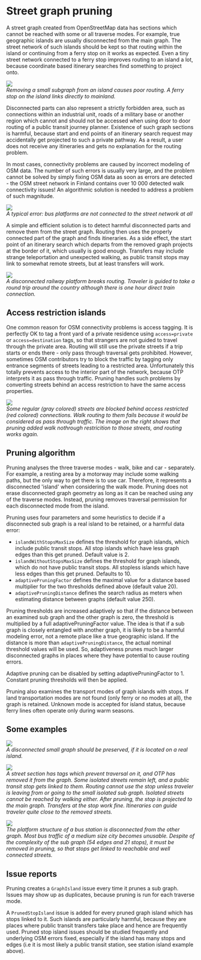 # Street graph pruning

A street graph created from OpenStreetMap data has sections which cannot be reached with some or all traverse modes. For example,
true geographic islands are usually disconnected from the main graph. The street network of such islands should be kept so that routing
within the island or continuing from a ferry stop on it works as expected. Even a tiny street network connected to a ferry stop improves
routing to an island a lot, because coordinate based itinerary searches find something to project onto.

![](images/badprojection.png)  
*Removing a small subgraph from an island causes poor routing. A ferry stop on the island links directly to mainland.*

Disconnected parts can also represent a strictly forbidden area, such as connections within an industrial unit, roads of a military base or another
region which cannot and should not be accessed when using door to door routing of a public transit journey planner. Existence
of such graph sections is harmful, because start and end points of an itinerary search request may accidentally get projected to such a private pathway.
As a result, a user does not receive any itineraries and gets no explanation for the routing problem.

In most cases, connectivity problems are caused by incorrect modeling of OSM data. The number of such errors is usually very large,
and the problem cannot be solved by simply fixing OSM data as soon as errors are detected - the OSM street network in Finland contains
over 10 000 detected walk connectivity issues! An algorithmic solution is needed to address a problem of such magnitude.

![](images/osmislands.png)  
*A typical error: bus platforms are not connected to the street network at all*

A simple and efficient solution is to detect harmful disconnected parts and remove them from the street graph. Routing then uses the properly connected
part of the graph and finds itineraries. As a side effect, the start point of an itinerary search which departs from the removed graph projects at the border of it,
which usually is good enough. Transfers may include strange teleportation and unexpected walking, as public transit stops may link to somewhat remote streets,
but at least transfers will work.

![](images/stopislandproblem.png)  
*A disconnected railway platform breaks routing. Traveler is guided to take a round trip around the country although there is one hour direct train connection.*

## Access restriction islands

One common reason for OSM connectivity problems is access tagging. It is perfectly OK to tag a front yard of a private residence using `access=private` or `access=destination` tags, so that
strangers are not guided to travel through the private area. Routing will still use the private streets if a trip starts or ends there - only pass through traversal gets prohibited.
However, sometimes OSM contributors try to block the traffic by tagging only entrance segments of streets leading to a restricted area. Unfortunately this totally
prevents access to the interior part of the network, because OTP interprets it as pass through traffic. Pruning handles such problems by converting streets behind an access restriction
to have the same access properties.

![](images/nothruisland.png)  
*Some regular (gray colored) streets are blocked behind access restricted (red colored) connections. Walk routing to them fails because it would be considered as pass through traffic.
The image on the right shows that pruning added walk nothrough restricition to those streets, and routing works again.*

## Pruning algorithm

Pruning analyses the three traverse modes - walk, bike and car - separately. For example, a resting area by a motorway may include some walking paths, but the only way to get there is
to use car. Therefore, it represents a disconnected 'island' when considering the walk mode. Pruning does not erase disconnected graph geometry as long as it
can be reached using any of the traverse modes. Instead, pruning removes traversal permission for each disconnected mode from the island.

Pruning uses four parameters and some heuristics to decide if a disconnected sub graph is a real island to be retained, or a harmful data error:

- `islandWithStopsMaxSize` defines the threshold for graph islands, which include public transit stops. All stop islands which have less graph edges than this get pruned. Default value is 2.  
- `islandWithoutStopsMaxSize` defines the threshold for graph islands, which do not have public transit stops. All stopless islands which have less edges than this get pruned. Defaults to 10.  
- `adaptivePruningFactor` defines the maximal value for a distance based multiplier for the two thresholds defined above (default value 20).  
- `adaptivePruningDistance` defines the search radius as meters when estimating distance between graphs (default value 250).  

Pruning thresholds are increased adaptively so that if the distance between an examined sub graph and the other graph is zero, the threshold is multiplied by a full adaptivePruningFactor value.
The idea is that if a sub graph is closely entangled with another graph, it is likely to be a harmful modeling error, not a remote place like a true geographic island.
If the distance is more than `adaptivePruningDistance`, the actual nominal threshold values will be used. So, adaptiveness prunes much larger disconnected graphs in places where they
have potential to cause routing errors.

Adaptive pruning can be disabled by setting adaptivePruningFactor to 1. Constant pruning thresholds will then be applied.

Pruning also examines the transport modes of graph islands with stops. If land transportation modes are not found (only ferry or no modes at all), the graph is retained.
Unknown mode is accepted for island status, because ferry lines often operate only during warm seasons.


## Some examples

![](images/trueisland.png)  
*A disconnected small graph should be preserved, if it is located on a real island.*

![](images/stopisland.png)  
*A street section has tags which prevent traversal on it, and OTP has removed it from the graph. Some isolated streets remain left, and a public transit stop gets linked to them. Routing cannot use the stop unless traveler
is leaving from or going to the small isolated sub graph. Isolated streets cannot be reached by walking either. After pruning, the stop is projected to the main graph. Transfers at the stop work fine.
Itineraries can guide traveler quite close to the removed streets.*

![](images/stationisland.png)  
*The platform structure of a bus station is disconnected from the other graph. Most bus traffic of a medium size city becomes unusable.
Despite of the complexity of the sub graph (54 edges and 21 stops), it must be removed in pruning, so that stops get linked to reachable and well connected streets.*


## Issue reports

Pruning creates a `GraphIsland` issue every time it prunes a sub graph. Issues may show up as duplicates, because pruning is run for each traverse mode.

A `PrunedStopIsland` issue is added for every pruned graph island which has stops linked to it. Such islands are particularly
harmful, because they are places where public transit transfers take place and hence are frequently used. Pruned stop island issues should be studied
frequently and underlying OSM errors fixed, especially if the island has many stops and edges (i.e it is most likely a public transit station,
see station island example above).
